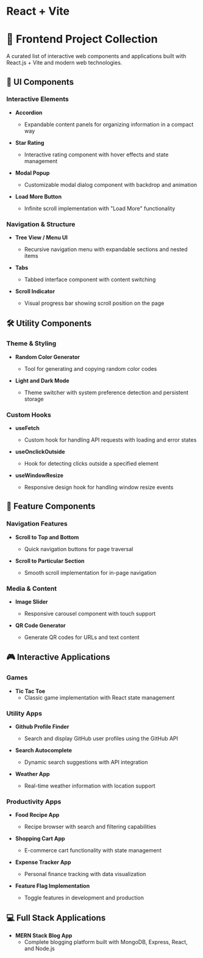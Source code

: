 # React + Vite

# 🚀 Frontend Project Collection

A curated list of interactive web components and applications built with React.js + Vite and modern web technologies.

## 🎨 UI Components

### Interactive Elements
* **Accordion**
  * Expandable content panels for organizing information in a compact way

* **Star Rating**
  * Interactive rating component with hover effects and state management

* **Modal Popup**
  * Customizable modal dialog component with backdrop and animation

* **Load More Button**
  * Infinite scroll implementation with "Load More" functionality

### Navigation & Structure
* **Tree View / Menu UI**
  * Recursive navigation menu with expandable sections and nested items

* **Tabs**
  * Tabbed interface component with content switching

* **Scroll Indicator**
  * Visual progress bar showing scroll position on the page

## 🛠️ Utility Components

### Theme & Styling
* **Random Color Generator**
  * Tool for generating and copying random color codes

* **Light and Dark Mode**
  * Theme switcher with system preference detection and persistent storage

### Custom Hooks
* **useFetch**
  * Custom hook for handling API requests with loading and error states

* **useOnclickOutside**
  * Hook for detecting clicks outside a specified element

* **useWindowResize**
  * Responsive design hook for handling window resize events

## 📱 Feature Components

### Navigation Features
* **Scroll to Top and Bottom**
  * Quick navigation buttons for page traversal

* **Scroll to Particular Section**
  * Smooth scroll implementation for in-page navigation

### Media & Content
* **Image Slider**
  * Responsive carousel component with touch support

* **QR Code Generator**
  * Generate QR codes for URLs and text content

## 🎮 Interactive Applications

### Games
* **Tic Tac Toe**
  * Classic game implementation with React state management

### Utility Apps
* **Github Profile Finder**
  * Search and display GitHub user profiles using the GitHub API

* **Search Autocomplete**
  * Dynamic search suggestions with API integration

* **Weather App**
  * Real-time weather information with location support

### Productivity Apps
* **Food Recipe App**
  * Recipe browser with search and filtering capabilities

* **Shopping Cart App**
  * E-commerce cart functionality with state management

* **Expense Tracker App**
  * Personal finance tracking with data visualization

* **Feature Flag Implementation**
  * Toggle features in development and production

## 💻 Full Stack Applications

* **MERN Stack Blog App**
  * Complete blogging platform built with MongoDB, Express, React, and Node.js
